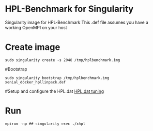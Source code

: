 # HPL-Benchmark for Singularity
Singularity image for HPL-Benchmark
This .def file assumes you have a working OpenMPI on your host

# Create image
```
sudo singularity create -s 2048 /tmp/hplbenchmark.img
```
#Bootstrap

```
sudo singularity bootstrap /tmp/hplbenchmark.img xenial_docker_hpllinpack.def
```
#Setup and configure the HPL.dat
[HPL.dat tuning](http://www.netlib.org/benchmark/hpl/tuning.html)

# Run
```
mpirun -np ## singularity exec ./xhpl 
```

